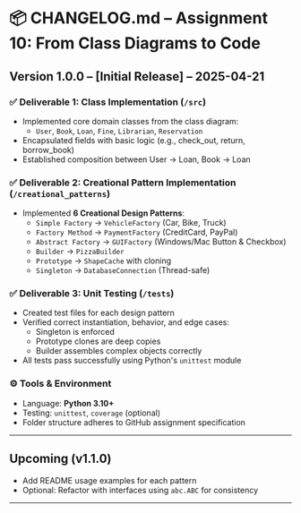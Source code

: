 # 📦 CHANGELOG.md – Assignment 10: From Class Diagrams to Code

## Version 1.0.0 – [Initial Release] – 2025-04-21

### ✅ Deliverable 1: Class Implementation (`/src`)
- Implemented core domain classes from the class diagram:
  - `User`, `Book`, `Loan`, `Fine`, `Librarian`, `Reservation`
- Encapsulated fields with basic logic (e.g., check_out, return, borrow_book)
- Established composition between User → Loan, Book → Loan

### ✅ Deliverable 2: Creational Pattern Implementation (`/creational_patterns`)
- Implemented **6 Creational Design Patterns**:
  - `Simple Factory` → `VehicleFactory` (Car, Bike, Truck)
  - `Factory Method` → `PaymentFactory` (CreditCard, PayPal)
  - `Abstract Factory` → `GUIFactory` (Windows/Mac Button & Checkbox)
  - `Builder` → `PizzaBuilder`
  - `Prototype` → `ShapeCache` with cloning
  - `Singleton` → `DatabaseConnection` (Thread-safe)

### ✅ Deliverable 3: Unit Testing (`/tests`)
- Created test files for each design pattern
- Verified correct instantiation, behavior, and edge cases:
  - Singleton is enforced
  - Prototype clones are deep copies
  - Builder assembles complex objects correctly
- All tests pass successfully using Python's `unittest` module

### ⚙️ Tools & Environment
- Language: **Python 3.10+**
- Testing: `unittest`, `coverage` (optional)
- Folder structure adheres to GitHub assignment specification

---

## Upcoming (v1.1.0)
- Add README usage examples for each pattern
- Optional: Refactor with interfaces using `abc.ABC` for consistency

---

